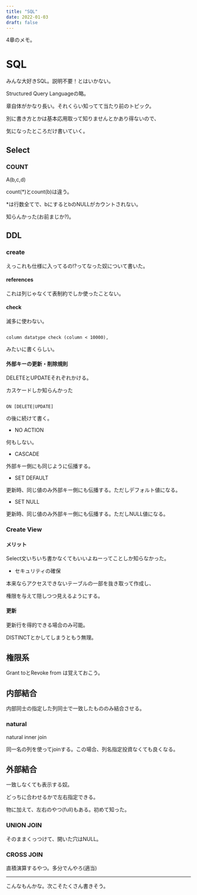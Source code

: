 ```yaml
---
title: "SQL"
date: 2022-01-03
draft: false
---
```

4章のメモ。



# SQL



みんな大好きSQL。説明不要！とはいかない。



Structured Query Languageの略。



章自体がかなり長い。それくらい知ってて当たり前のトピック。



別に書き方とかは基本応用取って知りませんとかあり得ないので、



気になったところだけ書いていく。



## Select



### COUNT



A(b,c,d)



count(*)とcount(b)は違う。



*は行数全てで、bにするとbのNULLがカウントされない。



知らんかった(お前まじか?)。



## DDL



### create



えっこれも仕様に入ってるの!?ってなった奴について書いた。



#### references



これは列じゃなくて表制約でしか使ったことない。



#### check



滅多に使わない。



```

column datatype check (column < 10000),

```



みたいに書くらしい。



#### 外部キーの更新・削除規則



DELETEとUPDATEそれぞれかける。



カスケードしか知らんかった



```

ON [DELETE|UPDATE]

```



の後に続けて書く。



+ NO ACTION



何もしない。



+ CASCADE



外部キー側にも同じように伝播する。



+ SET DEFAULT



更新時、同じ値のみ外部キー側にも伝播する。ただしデフォルト値になる。



+ SET NULL



更新時、同じ値のみ外部キー側にも伝播する。ただしNULL値になる。



### Create View



#### メリット



Select文いちいち書かなくてもいいよねーってことしか知らなかった。



+ セキュリティの確保



本来ならアクセスできないテーブルの一部を抜き取って作成し、



権限を与えて隠しつつ見えるようにする。



#### 更新



更新行を得的できる場合のみ可能。



DISTINCTとかしてしまうともう無理。



## 権限系



Grant toとRevoke from は覚えておこう。



## 内部結合



内部同士の指定した列同士で一致したもののみ結合させる。



### natural



natural inner join



同一名の列を使ってjoinする。この場合、列名指定投資なくても良くなる。



## 外部結合



一致しなくても表示する奴。



どっちに合わせるかで左右指定できる。



物に加えて、左右のやつ(full)もある。初めて知った。



### UNION JOIN



そのままくっつけて、開いた穴はNULL。



### CROSS JOIN



直積演算するやつ。多分でんやろ(適当)



---



こんなもんかな。次こそたくさん書きそう。
